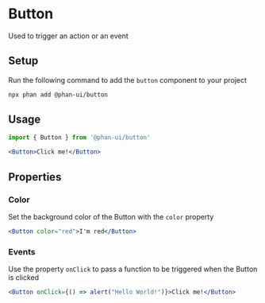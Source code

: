 # Button
Used to trigger an action or an event

## Setup

Run the following command to add the `button` component to your project

```sh
npx phan add @phan-ui/button
```
<!-- This is NOT true -->

## Usage
```jsx
import { Button } from '@phan-ui/button'
```
```jsx
<Button>Click me!</Button>
```

## Properties
### Color
Set the background color of the Button with the `color` property

```jsx
<Button color="red">I'm red</Button>
```

### Events
Use the property `onClick` to pass a function to be triggered when the Button is clicked
```jsx
<Button onClick={() => alert("Hello World!")}>Click me!</Button>
```


